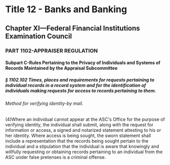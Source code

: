 
# Title 12 - Banks and Banking
## Chapter XI—Federal Financial Institutions Examination Council
### PART 1102-APPRAISER REGULATION
#### Subpart C-Rules Pertaining to the Privacy of Individuals and Systems of Records Maintained by the Appraisal Subcommittee
##### § 1102.102 Times, places and requirements for requests pertaining to individual records in a record system and for the identification of individuals making requests for access to records pertaining to them.
###### Method for verifying identity-by mail.

(4)Where an individual cannot appear at the ASC's Office for the purpose of verifying identity, the individual shall submit, along with the request for information or access, a signed and notarized statement attesting to his or her identity. Where access is being sought, the sworn statement shall include a representation that the records being sought pertain to the individual and a stipulation that the individual is aware that knowingly and willfully requesting or obtaining records pertaining to an individual from the ASC under false pretenses is a criminal offense.
